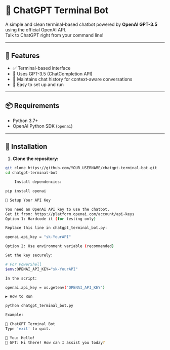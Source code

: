 # 🤖 ChatGPT Terminal Bot

A simple and clean terminal-based chatbot powered by **OpenAI GPT-3.5** using the official OpenAI API.  
Talk to ChatGPT right from your command line!

---

## 🚀 Features

- ✅ Terminal-based interface
- 🧠 Uses GPT-3.5 (ChatCompletion API)
- 📜 Maintains chat history for context-aware conversations
- 🔧 Easy to set up and run

---

## 📦 Requirements

- Python 3.7+
- OpenAI Python SDK (`openai`)

---

## 🔧 Installation

1. **Clone the repository:**
```bash
git clone https://github.com/YOUR_USERNAME/chatgpt-terminal-bot.git
cd chatgpt-terminal-bot

    Install dependencies:

pip install openai

🔐 Setup Your API Key

You need an OpenAI API key to use the chatbot.
Get it from: https://platform.openai.com/account/api-keys
Option 1: Hardcode it (for testing only)

Replace this line in chatgpt_terminal_bot.py:

openai.api_key = "sk-YourAPI"

Option 2: Use environment variable (recommended)

Set the key securely:

# For PowerShell
$env:OPENAI_API_KEY="sk-YourAPI"

In the script:

openai.api_key = os.getenv("OPENAI_API_KEY")

▶️ How to Run

python chatgpt_terminal_bot.py

Example:

🤖 ChatGPT Terminal Bot
Type 'exit' to quit.

🧑 You: Hello!
🤖 GPT: Hi there! How can I assist you today?
